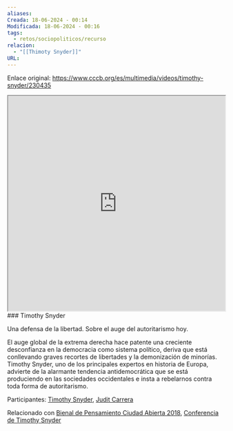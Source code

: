 ```yaml
---
aliases: 
Creada: 18-06-2024 - 00:14
Modificada: 18-06-2024 - 00:16
tags:
  - retos/sociopoliticos/recurso
relacion:
  - "[[Thimoty Snyder]]"
URL:
---
```



Enlace original: https://www.cccb.org/es/multimedia/videos/timothy-snyder/230435
<iframe src="https://player.vimeo.com/video/304384913?color=ffffff&title=0&byline=0&portrait=0&sidedock=0&dnt=1" width="100%" height="500px"></iframe>
### Timothy Snyder

Una defensa de la libertad. Sobre el auge del autoritarismo hoy.

El auge global de la extrema derecha hace patente una creciente desconfianza en la democracia como sistema político, deriva que está conllevando graves recortes de libertades y la demonización de minorías. Timothy Snyder, uno de los principales expertos en historia de Europa, advierte de la alarmante tendencia antidemocrática que se está produciendo en las sociedades occidentales e insta a rebelarnos contra toda forma de autoritarismo.

Participantes: [Timothy Snyder](https://www.cccb.org/es/participantes/ficha/timothy-snyder/229652), [Judit Carrera](https://www.cccb.org/es/participantes/ficha/judit-carrera/6802)

Relacionado con [Bienal de Pensamiento Ciudad Abierta 2018](https://www.cccb.org/es/ciclos/ficha/bienal-de-pensamiento-ciudad-abierta-2018/229660), [Conferencia de Timothy Snyder](https://www.cccb.org/es/actividades/ficha/conferencia-de-timothy-snyder/229695)


